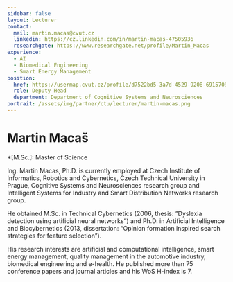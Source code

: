 ```yaml
---
sidebar: false
layout: Lecturer
contact:
  mail: martin.macas@cvut.cz
  linkedin: https://cz.linkedin.com/in/martin-macas-47505936
  researchgate: https://www.researchgate.net/profile/Martin_Macas
experience:
  - AI
  - Biomedical Engineering
  - Smart Energy Management
position:
  href: https://usermap.cvut.cz/profile/d7522bd5-3a7d-4529-9208-691570933956?lang=en
  role: Deputy Head
  department: Department of Cognitive Systems and Neurosciences
portrait: /assets/img/partner/ctu/lecturer/martin-macas.png
---
```


# Martin Macaš

*[M.Sc.]: Master of Science

Ing. Martin Macas, Ph.D. is currently employed at Czech Institute of Informatics, Robotics and Cybernetics, Czech Technical University in Prague, Cognitive Systems and Neurosciences research group and Intelligent Systems for Industry and Smart Distribution Networks research group.

<!-- more -->

He obtained M.Sc. in Technical Cybernetics (2006, thesis: ”Dyslexia detection using artificial neural networks”) and Ph.D. in Artificial Intelligence and Biocybernetics (2013, dissertation: “Opinion formation inspired search strategies for feature selection”).

His research interests are artificial and computational intelligence, smart energy management, quality management in the automotive industry, biomedical engineering and e-health.
He published more than 75 conference papers and journal articles and his WoS H-index is 7.
